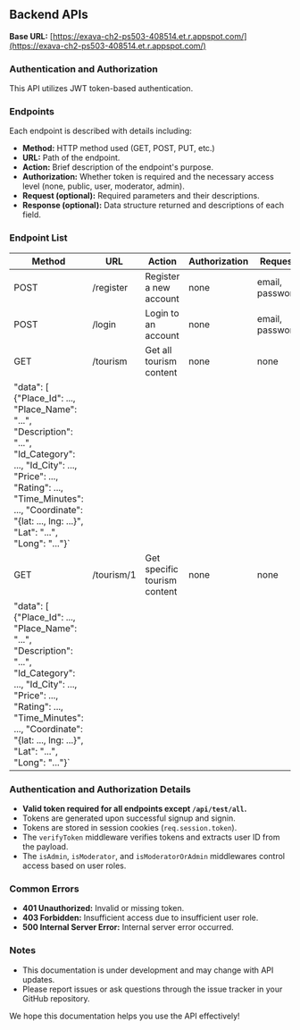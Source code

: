 ## Backend APIs

**Base URL:** [https://exava-ch2-ps503-408514.et.r.appspot.com/](https://exava-ch2-ps503-408514.et.r.appspot.com/)

### Authentication and Authorization

This API utilizes JWT token-based authentication.

### Endpoints

Each endpoint is described with details including:

* **Method:** HTTP method used (GET, POST, PUT, etc.)
* **URL:** Path of the endpoint.
* **Action:** Brief description of the endpoint's purpose.
* **Authorization:** Whether token is required and the necessary access level (none, public, user, moderator, admin).
* **Request (optional):** Required parameters and their descriptions.
* **Response (optional):** Data structure returned and descriptions of each field.

### Endpoint List

| Method | URL | Action | Authorization | Request | Response |
|---|---|---|---|---|---|
| POST | /register | Register a new account | none | email, password | `{"message":"success","data":{"username":"...","email":"..."}}` |
| POST | /login | Login to an account | none | email, password | `{"message": "success", "token": "..."}` |
| GET | /tourism | Get all tourism content | none | none | `"message": "success",
    "data": [ {"Place_Id": ..., "Place_Name": "...", "Description": "...", "Id_Category": ..., "Id_City": ..., "Price": ..., "Rating": ..., "Time_Minutes": ..., "Coordinate": "{lat: ..., lng: ...}", "Lat": "...", "Long": "..."}` |
| GET | /tourism/1 | Get specific tourism content | none | none | `"message": "success",
    "data": [ {"Place_Id": ..., "Place_Name": "...", "Description": "...", "Id_Category": ..., "Id_City": ..., "Price": ..., "Rating": ..., "Time_Minutes": ..., "Coordinate": "{lat: ..., lng: ...}", "Lat": "...", "Long": "..."}` |

### Authentication and Authorization Details

* **Valid token required for all endpoints except `/api/test/all`.**
* Tokens are generated upon successful signup and signin.
* Tokens are stored in session cookies (`req.session.token`).
* The `verifyToken` middleware verifies tokens and extracts user ID from the payload.
* The `isAdmin`, `isModerator`, and `isModeratorOrAdmin` middlewares control access based on user roles.

### Common Errors

* **401 Unauthorized:** Invalid or missing token.
* **403 Forbidden:** Insufficient access due to insufficient user role.
* **500 Internal Server Error:** Internal server error occurred.

### Notes

* This documentation is under development and may change with API updates.
* Please report issues or ask questions through the issue tracker in your GitHub repository.

We hope this documentation helps you use the API effectively!
